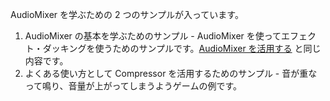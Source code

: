 AudioMixer を学ぶための 2 つのサンプルが入っています。

1. AudioMixer の基本を学ぶためのサンプル - AudioMixer を使ってエフェクト・ダッキングを使うためのサンプルです。[AudioMixer を活用する](http://bboydaisuke.wp.xdomain.jp/2020/06/24/post-363/) と同じ内容です。
2. よくある使い方として Compressor を活用するためのサンプル - 音が重なって鳴り、音量が上がってしまうようゲームの例です。

